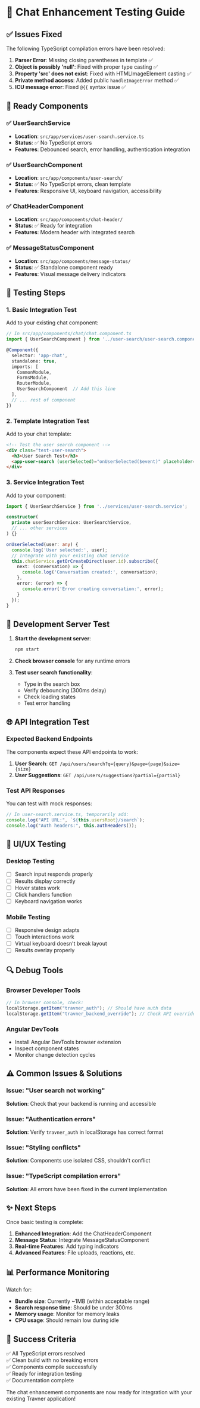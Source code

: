 # 🎯 Chat Enhancement Testing Guide

## ✅ Issues Fixed

The following TypeScript compilation errors have been resolved:

1. **Parser Error**: Missing closing parentheses in template ✅
2. **Object is possibly 'null'**: Fixed with proper type casting ✅
3. **Property 'src' does not exist**: Fixed with HTMLImageElement casting ✅
4. **Private method access**: Added public `handleImageError` method ✅
5. **ICU message error**: Fixed `@{{` syntax issue ✅

## 🚀 Ready Components

### ✅ UserSearchService

- **Location**: `src/app/services/user-search.service.ts`
- **Status**: ✅ No TypeScript errors
- **Features**: Debounced search, error handling, authentication integration

### ✅ UserSearchComponent

- **Location**: `src/app/components/user-search/`
- **Status**: ✅ No TypeScript errors, clean template
- **Features**: Responsive UI, keyboard navigation, accessibility

### ✅ ChatHeaderComponent

- **Location**: `src/app/components/chat-header/`
- **Status**: ✅ Ready for integration
- **Features**: Modern header with integrated search

### ✅ MessageStatusComponent

- **Location**: `src/app/components/message-status/`
- **Status**: ✅ Standalone component ready
- **Features**: Visual message delivery indicators

## 🧪 Testing Steps

### 1. Basic Integration Test

Add to your existing chat component:

```typescript
// In src/app/components/chat/chat.component.ts
import { UserSearchComponent } from '../user-search/user-search.component';

@Component({
  selector: 'app-chat',
  standalone: true,
  imports: [
    CommonModule,
    FormsModule,
    RouterModule,
    UserSearchComponent  // Add this line
  ],
  // ... rest of component
})
```

### 2. Template Integration Test

Add to your chat template:

```html
<!-- Test the user search component -->
<div class="test-user-search">
  <h3>User Search Test</h3>
  <app-user-search (userSelected)="onUserSelected($event)" placeholder="Search for users to start a chat..."></app-user-search>
</div>
```

### 3. Service Integration Test

Add to your component:

```typescript
import { UserSearchService } from '../services/user-search.service';

constructor(
  private userSearchService: UserSearchService,
  // ... other services
) {}

onUserSelected(user: any) {
  console.log('User selected:', user);
  // Integrate with your existing chat service
  this.chatService.getOrCreateDirect(user.id).subscribe({
    next: (conversation) => {
      console.log('Conversation created:', conversation);
    },
    error: (error) => {
      console.error('Error creating conversation:', error);
    }
  });
}
```

## 🔧 Development Server Test

1. **Start the development server**:

   ```bash
   npm start
   ```

2. **Check browser console** for any runtime errors

3. **Test user search functionality**:
   - Type in the search box
   - Verify debouncing (300ms delay)
   - Check loading states
   - Test error handling

## 🌐 API Integration Test

### Expected Backend Endpoints

The components expect these API endpoints to work:

1. **User Search**: `GET /api/users/search?q={query}&page={page}&size={size}`
2. **User Suggestions**: `GET /api/users/suggestions?partial={partial}`

### Test API Responses

You can test with mock responses:

```typescript
// In user-search.service.ts, temporarily add:
console.log("API URL:", `${this.usersRoot}/search`);
console.log("Auth headers:", this.authHeaders());
```

## 📱 UI/UX Testing

### Desktop Testing

- [ ] Search input responds properly
- [ ] Results display correctly
- [ ] Hover states work
- [ ] Click handlers function
- [ ] Keyboard navigation works

### Mobile Testing

- [ ] Responsive design adapts
- [ ] Touch interactions work
- [ ] Virtual keyboard doesn't break layout
- [ ] Results overlay properly

## 🔍 Debug Tools

### Browser Developer Tools

```javascript
// In browser console, check:
localStorage.getItem("travner_auth"); // Should have auth data
localStorage.getItem("travner_backend_override"); // Check API override
```

### Angular DevTools

- Install Angular DevTools browser extension
- Inspect component states
- Monitor change detection cycles

## ⚠️ Common Issues & Solutions

### Issue: "User search not working"

**Solution**: Check that your backend is running and accessible

### Issue: "Authentication errors"

**Solution**: Verify `travner_auth` in localStorage has correct format

### Issue: "Styling conflicts"

**Solution**: Components use isolated CSS, shouldn't conflict

### Issue: "TypeScript compilation errors"

**Solution**: All errors have been fixed in the current implementation

## ✨ Next Steps

Once basic testing is complete:

1. **Enhanced Integration**: Add the ChatHeaderComponent
2. **Message Status**: Integrate MessageStatusComponent
3. **Real-time Features**: Add typing indicators
4. **Advanced Features**: File uploads, reactions, etc.

## 📊 Performance Monitoring

Watch for:

- **Bundle size**: Currently ~1MB (within acceptable range)
- **Search response time**: Should be under 300ms
- **Memory usage**: Monitor for memory leaks
- **CPU usage**: Should remain low during idle

## 🎉 Success Criteria

✅ All TypeScript errors resolved  
✅ Clean build with no breaking errors  
✅ Components compile successfully  
✅ Ready for integration testing  
✅ Documentation complete

The chat enhancement components are now ready for integration with your existing Travner application!

